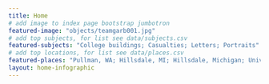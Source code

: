 ```yaml
---
title: Home
# add image to index page bootstrap jumbotron
featured-image: "objects/teamgarb001.jpg"
# add top subjects, for list see data/subjects.csv
featured-subjects: "College buildings; Casualties; Letters; Portraits"
# add top locations, for list see data/places.csv
featured-places: "Pullman, WA; Hillsdale, MI; Hillsdale, Michigan; University of Southern California, Office of the President, University Park, Los Angeles"
layout: home-infographic
---
```


